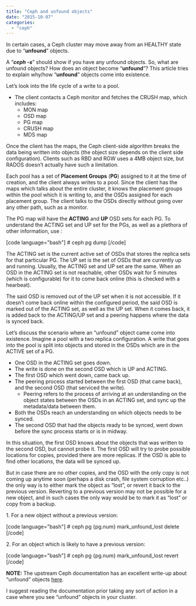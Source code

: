 ```yaml
---
title: "Ceph and unfound objects"
date: "2015-10-07"
categories: 
  - "ceph"
---
```


In certain cases, a Ceph cluster may move away from an HEALTHY state due to “**unfound**” objects.

A “**_ceph -s_**” should show if you have any unfound objects. So, what are unfound objects? How does an object become “**unfound**”? This article tries to explain why/how “**unfound**” objects come into existence.

Let’s look into the life cycle of a write to a pool.

- The client contacts a Ceph monitor and fetches the CRUSH map, which includes:
    - MON map
    - OSD map
    - PG map
    - CRUSH map
    - MDS map

Once the client has the maps, the Ceph client-side algorithm breaks the data being written into objects (the object size depends on the client side configuration). Clients such as RBD and RGW uses a 4MB object size, but RADOS doesn’t actually have such a limitation.

Each pool has a set of **Placement Groups** (**PG**) assigned to it at the time of creation, and the client always writes to a pool. Since the client has the maps which talks about the entire cluster, it knows the placement groups within the pool which it is writing to, and the OSDs assigned for each placement group. The client talks to the OSDs directly without going over any other path, such as a monitor.

The PG map will have the **ACTING** and **UP** OSD sets for each PG. To understand the ACTING set and UP set for the PGs, as well as a plethora of other information, use :

\[code language="bash"\] # ceph pg dump \[/code\]

The ACTING set is the current active set of OSDs that stores the replica sets for that particular PG. The UP set is the set of OSDs that are currently up and running. Usually, the ACTING set and UP set are the same. When an OSD in the ACTING set is not reachable, other OSDs wait for 5 minutes (which is configurable) for it to come back online (this is checked with a hearbeat).

The said OSD is removed out of the UP set when it is not accessible. If it doesn’t come back online within the configured period, the said OSD is marked out of the ACTING set, as well as the UP set. When it comes back, it is added back to the ACTING/UP set and a peering happens where the data is synced back.

Let’s discuss the scenario where an “unfound” object came come into existence. Imagine a pool with a two replica configuration. A write that goes into the pool is split into objects and stored in the OSDs which are in the ACTIVE set of a PG.

- One OSD in the ACTING set goes down.
- The write is done on the second OSD which is UP and ACTING.
- The first OSD which went down, came back up.
- The peering process started between the first OSD (that came back), and the second OSD (that serviced the write).
    - Peering refers to the process of arriving at an understanding on the object states between the OSDs in an ACTING set, and sync up the metadata/data between them.
- Both the OSDs reach an understanding on which objects needs to be synced.
- The second OSD that had the objects ready to be synced, went down before the sync process starts or is in midway.

In this situation, the first OSD knows about the objects that was written to the second OSD, but cannot probe it. The first OSD will try to probe possible locations for copies, provided there are more replicas. If the OSD is able to find other locations, the data will be synced up.

But in case there are no other copies, and the OSD with the only copy is not coming up anytime soon (perhaps a disk crash, file system corruption etc..) the only way is to either mark the object as “lost”, or revert it back to the previous version. Reverting to a previous version may not be possible for a new object, and in such cases the only way would be to mark it as “lost” or copy from a backup.

1\. For a new object without a previous version:

\[code language="bash"\] # ceph pg {pg.num} mark\_unfound\_lost delete \[/code\]

2\. For an object which is likely to have a previous version:

\[code language="bash"\] # ceph pg {pg.num} mark\_unfound\_lost revert \[/code\]

**NOTE:** The upstream Ceph documentation has an excellent write-up about “unfound” objects [here](http://docs.ceph.com/docs/master/rados/troubleshooting/troubleshooting-pg/#unfound-objects).

I suggest reading the documentation prior taking any sort of action in a case where you see “unfound” objects in your cluster.
